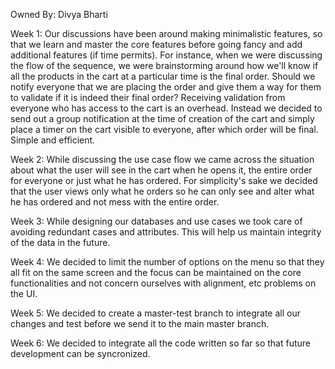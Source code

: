 Owned By: Divya Bharti

Week 1: Our discussions have been around making minimalistic features, so that we learn and master the core features 
before going fancy and add additional features (if time permits). For instance, when we were discussing the flow of the 
sequence, we were brainstorming around how we'll know if all the products in the cart at a particular time is the final order.
Should we notify everyone that we are placing the order and give them a way for them to validate if it is indeed their 
final order? Receiving validation from everyone who has access to the  cart is an overhead. Instead we decided to send out 
a group notification at the time of creation of the cart and simply place a timer on the cart visible to everyone,
after which order will be final. Simple and efficient.

Week 2: While discussing the use case flow we came across the situation about what the user will see in the cart when he opens it, 
the entire order for everyone or just what he has ordered. For simplicity's sake we decided that the user views only what he orders 
so he can only see and alter what he has ordered and not mess with the entire order.

Week 3:
While designing our databases and use cases we took care of avoiding redundant cases and attributes. This will help us maintain integrity of 
the data in the future.

Week 4: 
We decided to limit the number of options on the menu so that they all fit on the same screen and the focus can be maintained on the 
core functionalities and not concern ourselves with alignment, etc problems on the UI.

Week 5:
We decided to create a master-test branch to integrate all our changes and test before we send it to the main master branch.

Week 6:
We decided to integrate all the code written so far so that future development can be syncronized. 
